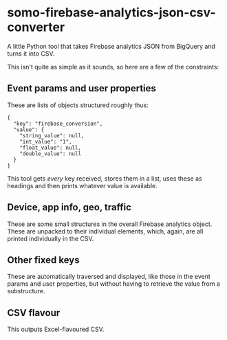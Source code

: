 # somo-firebase-analytics-json-csv-converter
A little Python tool that takes Firebase analytics JSON from BigQuery and turns it into CSV.

This isn't quite as simple as it sounds, so here are a few of the constraints:

## Event params and user properties
These are lists of objects structured roughly thus:

    {
      "key": "firebase_conversion",
      "value": {
        "string_value": null,
        "int_value": "1",
        "float_value": null,
        "double_value": null
      }
    }

This tool gets *every* key received, stores them in a list, uses these as headings and then prints whatever value is available.

## Device, app info, geo, traffic
These are some small structures in the overall Firebase analytics object. These are unpacked to their individual elements, which, again, are all printed individually in the CSV.

## Other fixed keys
These are automatically traversed and displayed, like those in the event params and user properties, but without having to retrieve the value from a substructure.

## CSV flavour
This outputs Excel-flavoured CSV.

